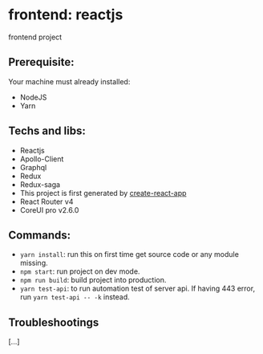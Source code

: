 # frontend: reactjs

frontend project

## Prerequisite:

Your machine must already installed:

- NodeJS
- Yarn

## Techs and libs:

- Reactjs
- Apollo-Client
- Graphql
- Redux
- Redux-saga
- This project is first generated by [create-react-app](https://github.com/facebookincubator/create-react-app)
- React Router v4
- CoreUI pro v2.6.0

## Commands:

- `yarn install`: run this on first time get source code or any module missing.
- `npm start`: run project on dev mode.
- `npm run build`: build project into production.
- `yarn test-api`: to run automation test of server api. If having 443 error, run `yarn test-api -- -k` instead.

## Troubleshootings

[...]
